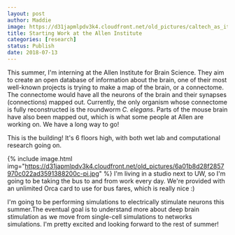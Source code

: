 ```yaml
---
layout: post
author: Maddie
image: https://d31japmlpdv3k4.cloudfront.net/old_pictures/caltech_as_it_happens/6a0105349b8251970b022ad37f16fa200d.jpg
title: Starting Work at the Allen Institute
categories: [research]
status: Publish
date: 2018-07-13
---
```



This summer, I'm interning at the Allen Institute for Brain Science. They aim to create an open database of information about the brain, one of their most well-known projects is trying to make a map of the brain, or a connectome. The connectome would have all the neurons of the brain and their synapses (connections) mapped out. Currently, the only organism whose connectome is fully reconstructed is the roundworm *C. elegans*. Parts of the mouse brain have also been mapped out, which is what some people at Allen are working on. We have a long way to go!

This is the building! It's 6 floors high, with both wet lab and computational research going on.


{% include image.html img="https://d31japmlpdv3k4.cloudfront.net/old_pictures/6a01b8d28f2857970c022ad3591388200c-pi.jpg" %}
I'm living in a studio next to UW, so I'm going to be taking the bus to and from work every day. We're provided with an unlimited Orca card to use for bus fares, which is really nice :)

I'm going to be performing simulations to electrically stimulate neurons this summer.The eventual goal is to understand more about deep brain stimulation as we move from single-cell simulations to networks simulations. I'm pretty excited and looking forward to the rest of summer!

